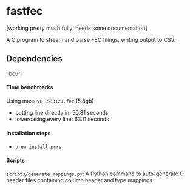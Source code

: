 # fastfec

[working pretty much fully; needs some documentation]

A C program to stream and parse FEC filings, writing output to CSV.

## Dependencies

libcurl

#### Time benchmarks

Using massive `1533121.fec` (5.8gb)

* putting line directly in: 50.81 seconds
* lowercasing every line: 63.11 seconds

#### Installation steps

* `brew install pcre`

#### Scripts

`scripts/generate_mappings.py`: A Python command to auto-generate C header files containing column header and type mappings
